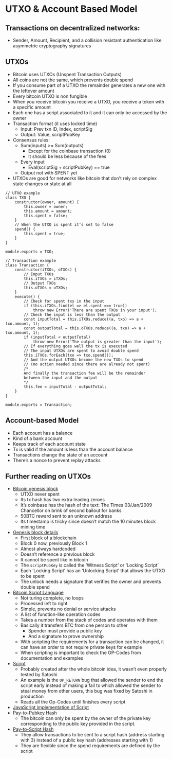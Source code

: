 # UTXO & Account Based Model

## Transactions on decentralized networks:

-   Sender, Amount, Recipient, and a collision resistant authentication like asymmetric cryptography signatures

## UTXOs

-   Bitcoin uses UTXOs (Unspent Transaction Outputs)
-   All coins are not the same, which prevents double spend
-   If you consume part of a UTXO the remainder generates a new one with the leftover amount
-   Every bitcoin UTXO is non fungible
-   When you receive bitcoin you receive a UTXO, you receive a token with a specific amount
-   Each one has a script associated to it and it can only be accessed by the owner
-   Transaction format (it uses locked time)
    -   Input: Prev txn ID, Index, scriptSig
    -   Output: Value, scriptPubKey
-   Consensus rules:
    -   Sum(inputs) >= Sum(outputs)
        -   Except for the coinbase transaction (0)
        -   It should be less because of the fees
    -   Every input
        -   Eval(scriptSig + scriptPubKey) == true
    -   Output not with SPENT yet
-   UTXOs are good for networks like bitcoin that don’t rely on complex state changes or state at all

```JS
// UTXO example
class TXO {
    constructor(owner, amount) {
        this.owner = owner;
        this.amount = amount;
        this.spent = false;
    }
    // When the UTXO is spent it’s set to false
    spend() {
        this.spent = true;
    }
}

module.exports = TXO;
```

```JS
// Transaction example
class Transaction {
    constructor(iTXOs, oTXOs) {
        // Input TXOs
        this.iTXOs = iTXOs;
        // Output TXOs
        this.oTXOs = oTXOs;
    }
    execute() {
        // Check for spent txs in the input
        if (this.iTXOs.find(el => el.spent === true))
            throw new Error('There are spent TXOs in your input');
        // Check the input is less than the output
        const inputTotal = this.iTXOs.reduce((a, txo) => a + txo.amount, 1);
        const outputTotal = this.oTXOs.reduce((a, txo) => a + txo.amount, 1);
        if (inputTotal < outputTotal)
            throw new Error('The output is greater than the input');
        // If everything goes well the tx is executed
        // The input UTXOs are spent to avoid double spend
        this.iTXOs.forEach(txo => txo.spend());
        // And the output UTXOs become the new TXOs to spend
        // (no action needed since there are already not spent)
        /*
        And finally the transaction fee will be the remainder
        between the input and the output
        */
        this.fee = inputTotal - outputTotal;
    }
}

module.exports = Transaction;
```

## Account-based Model

-   Each account has a balance
-   Kind of a bank account
-   Keeps track of each account state
-   Tx is valid if the amount is less than the account balance
-   Transactions change the state of an account
-   There’s a nonce to prevent replay attacks

## Further reading on UTXOs

-   [Bitcoin genesis block](https://www.blockchain.com/explorer/blocks/btc/0)
    -   UTXO never spent
    -   Its tx hash has two extra leading zeroes
    -   It’s coinbase has the hash of the text: The Times 03/Jan/2009 Chancellor on brink of second bailout for banks
    -   50BTC reward sent to an unknown address
    -   Its timestamp is tricky since doesn’t match the 10 minutes block mining time
-   [Genesis block details](https://en.bitcoin.it/wiki/Genesis_block)
    -   First block of a blockchain
    -   Block 0 now, previously Block 1
    -   Almost always hardcoded
    -   Doesn’t reference a previous block
    -   It cannot be spent like in bitcoin
    -   The `scriptPubKey` is called the ‘Witness Script’ or ‘Locking Script’
    -   Each ‘Locking Script’ has an ‘Unlocking Script’ that allows the UTXO to be spent
    -   The unlock needs a signature that verifies the owner and prevents double spend
-   [Bitcoin Script Language](https://en.bitcoin.it/wiki/Script)
    -   Not turing complete, no loops
    -   Processed left to right
    -   Simple, prevents no denial or service attacks
    -   A list of function-like operation codes
    -   Takes a number from the stack of codes and operates with them
    -   Basically it transfers BTC from one person to other
        -   Spender must provide a public key
        -   And a signature to prove ownership
    -   With scripting the requirements for a transaction can be changed, it can have an order to not require private keys for example
    -   When scripting is important to check the OP-Codes from documentation and examples
-   [Script](https://bitcoin.stackexchange.com/questions/29754/history-behind-the-scripting-language-in-bitcoin/29763#29763)
    -   Probably created after the whole bitcoin idea, it wasn’t even properly tested by Satoshi
    -   An example is the `OP_RETURN` bug that allowed the sender to end the script early instead of making a fail tx which allowed the sender to steal money from other users, this bug was fixed by Satoshi in production
    -   Reads all the Op-Codes until finishes every script
-   [JavaScript implementation of Script](https://github.com/charliermarsh/script)
-   [Pay-to-Pubkey Hash](https://en.bitcoin.it/wiki/Transaction#Pay-to-PubkeyHash)
    -   The bitcoin can only be spent by the owner of the private key corresponding to the public key provided in the script.
-   [Pay-to-Script Hash](https://en.bitcoin.it/wiki/Pay_to_script_hash)
    -   They allow transactions to be sent to a script hash (address starting with 3) instead of a public key hash (addresses starting with 1)
    -   They are flexible since the spend requirements are defined by the script
